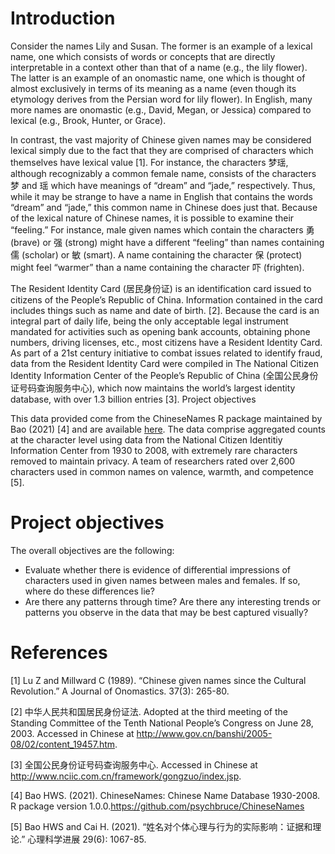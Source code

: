 # Introduction

Consider the names Lily and Susan. The former is an example of a lexical name, one which consists of words or concepts that are directly interpretable in a context other than that of a name (e.g., the lily flower). The latter is an example of an onomastic name, one which is thought of almost exclusively in terms of its meaning as a name (even though its etymology derives from the Persian word for lily flower). In English, many more names are onomastic (e.g., David, Megan, or Jessica) compared to lexical (e.g., Brook, Hunter, or Grace).

In contrast, the vast majority of Chinese given names may be considered lexical simply due to the fact that they are comprised of characters which themselves have lexical value [1]. For instance, the characters 梦瑶, although recognizably a common female name, consists of the characters 梦 and 瑶 which have meanings of “dream” and “jade,” respectively. Thus, while it may be strange to have a name in English that contains the words “dream” and “jade,” this common name in Chinese does just that. Because of the lexical nature of Chinese names, it is possible to examine their “feeling.” For instance, male given names which contain the characters 勇 (brave) or 强 (strong) might have a different “feeling” than names containing 儒 (scholar) or 敏 (smart). A name containing the character 保 (protect) might feel “warmer” than a name containing the character 吓 (frighten).

The Resident Identity Card (居民身份证) is an identification card issued to citizens of the People’s Republic of China. Information contained in the card includes things such as name and date of birth. [2]. Because the card is an integral part of daily life, being the only acceptable legal instrument mandated for activities such as opening bank accounts, obtaining phone numbers, driving licenses, etc., most citizens have a Resident Identity Card. As part of a 21st century initiative to combat issues related to identify fraud, data from the Resident Identity Card were compiled in The National Citizen Identity Information Center of the People’s Republic of China (全国公民身份证号码查询服务中心), which now maintains the world’s largest identity database, with over 1.3 billion entries [3].
Project objectives

This data provided come from the ChineseNames R package maintained by Bao (2021) [4] and are available [here](https://github.com/psychbruce/ChineseNames). The data comprise aggregated counts at the character level using data from the National Citizen Identitiy Information Center from 1930 to 2008, with extremely rare characters removed to maintain privacy. A team of researchers rated over 2,600 characters used in common names on valence, warmth, and competence [5].

# Project objectives

The overall objectives are the following:

- Evaluate whether there is evidence of differential impressions of characters used in given names between males and females. If so, where do these differences lie?
- Are there any patterns through time? Are there any interesting trends or patterns you observe in the data that may be best captured visually?

# References

[1] Lu Z and Millward C (1989). “Chinese given names since the Cultural Revolution.” A Journal of Onomastics. 37(3): 265-80.

[2] 中华人民共和国居民身份证法. Adopted at the third meeting of the Standing Committee of the Tenth National People’s Congress on June 28, 2003. Accessed in Chinese at http://www.gov.cn/banshi/2005-08/02/content_19457.htm.

[3] 全国公民身份证号码查询服务中心. Accessed in Chinese at http://www.nciic.com.cn/framework/gongzuo/index.jsp.

[4] Bao HWS. (2021). ChineseNames: Chinese Name Database 1930-2008. R package version 1.0.0.https://github.com/psychbruce/ChineseNames

[5] Bao HWS and Cai H. (2021). “姓名对个体心理与行为的实际影响：证据和理论.” 心理科学进展 29(6): 1067-85.
